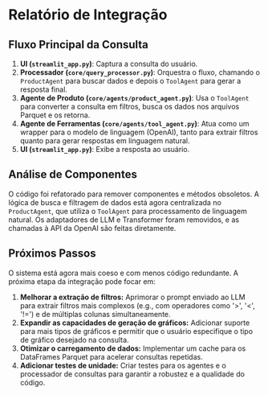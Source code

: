 # Relatório de Integração

## Fluxo Principal da Consulta
1.  **UI (`streamlit_app.py`)**: Captura a consulta do usuário.
2.  **Processador (`core/query_processor.py`)**: Orquestra o fluxo, chamando o `ProductAgent` para buscar dados e depois o `ToolAgent` para gerar a resposta final.
3.  **Agente de Produto (`core/agents/product_agent.py`)**: Usa o `ToolAgent` para converter a consulta em filtros, busca os dados nos arquivos Parquet e os retorna.
4.  **Agente de Ferramentas (`core/agents/tool_agent.py`)**: Atua como um wrapper para o modelo de linguagem (OpenAI), tanto para extrair filtros quanto para gerar respostas em linguagem natural.
5.  **UI (`streamlit_app.py`)**: Exibe a resposta ao usuário.

## Análise de Componentes
O código foi refatorado para remover componentes e métodos obsoletos. A lógica de busca e filtragem de dados está agora centralizada no `ProductAgent`, que utiliza o `ToolAgent` para processamento de linguagem natural. Os adaptadores de LLM e Transformer foram removidos, e as chamadas à API da OpenAI são feitas diretamente.

## Próximos Passos
O sistema está agora mais coeso e com menos código redundante. A próxima etapa da integração pode focar em:

1.  **Melhorar a extração de filtros:** Aprimorar o prompt enviado ao LLM para extrair filtros mais complexos (e.g., com operadores como '>', '<', '!=') e de múltiplas colunas simultaneamente.
2.  **Expandir as capacidades de geração de gráficos:** Adicionar suporte para mais tipos de gráficos e permitir que o usuário especifique o tipo de gráfico desejado na consulta.
3.  **Otimizar o carregamento de dados:** Implementar um cache para os DataFrames Parquet para acelerar consultas repetidas.
4.  **Adicionar testes de unidade:** Criar testes para os agentes e o processador de consultas para garantir a robustez e a qualidade do código.
